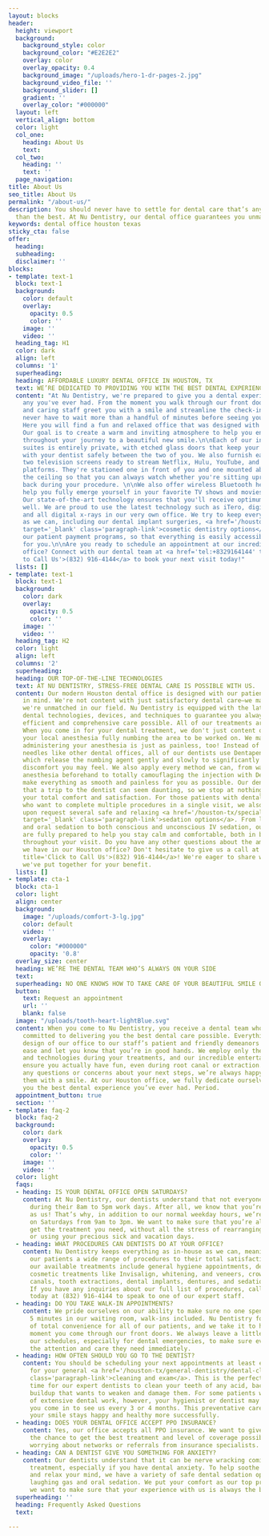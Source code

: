 ```yaml
---
layout: blocks
header:
  height: viewport
  background:
    background_style: color
    background_color: "#E2E2E2"
    overlay: color
    overlay_opacity: 0.4
    background_image: "/uploads/hero-1-dr-pages-2.jpg"
    background_video_file: ''
    background_slider: []
    gradient: ''
    overlay_color: "#000000"
  layout: left
  vertical_align: bottom
  color: light
  col_one:
    heading: About Us
    text: 
  col_two:
    heading: ''
    text: ''
  page_navigation: 
title: About Us
seo_title: About Us
permalink: "/about-us/"
description: You should never have to settle for dental care that’s anything less
  than the best. At Nu Dentistry, our dental office guarantees you unmatched care.
keywords: dental office houston texas
sticky_cta: false
offer:
  heading: 
  subheading: 
  disclaimer: ''
blocks:
- template: text-1
  block: text-1
  background:
    color: default
    overlay:
      opacity: 0.5
      color: ''
    image: ''
    video: ''
  heading_tag: H1
  color: dark
  align: left
  columns: '1'
  superheading: 
  heading: AFFORDABLE LUXURY DENTAL OFFICE IN HOUSTON, TX
  text: WE’RE DEDICATED TO PROVIDING YOU WITH THE BEST DENTAL EXPERIENCE, EVERY TIME.
  content: "At Nu Dentistry, we're prepared to give you a dental experience unlike
    any you've ever had. From the moment you walk through our front doors, our kind
    and caring staff greet you with a smile and streamline the check-in process. You'll
    never have to wait more than a handful of minutes before seeing your dentist.
    Here you will find a fun and relaxed office that was designed with you in mind.
    Our goal is to create a warm and inviting atmosphere to help you enjoy your visits
    throughout your journey to a beautiful new smile.\n\nEach of our individual patient
    suites is entirely private, with etched glass doors that keep your discussions
    with your dentist safely between the two of you. We also furnish each room with
    two television screens ready to stream Netflix, Hulu, YouTube, and other available
    platforms. They're stationed one in front of you and one mounted above you on
    the ceiling so that you can always watch whether you're sitting upright or lying
    back during your procedure. \n\nWe also offer wireless Bluetooth headphones to
    help you fully emerge yourself in your favorite TV shows and movies, even mid-treatment.
    Our state-of-the-art technology ensures that you'll receive optimum results as
    well. We are proud to use the latest technology such as iTero, digital impressions,
    and all digital x-rays in our very own office. We try to keep everything as in-house
    as we can, including our dental implant surgeries, <a href='/houston-tx/cosmetic-dentistry/aesthetic-dentistry/'
    target='_blank' class='paragraph-link'>cosmetic dentistry options</a>, and even
    our patient payment programs, so that everything is easily accessible and convenient
    for you.\n\nAre you ready to schedule an appointment at our incredible, modern
    office? Connect with our dental team at <a href='tel:+8329164144' title='Click
    to Call Us'>(832) 916-4144</a> to book your next visit today!"
  lists: []
- template: text-1
  block: text-1
  background:
    color: dark
    overlay:
      opacity: 0.5
      color: ''
    image: ''
    video: ''
  heading_tag: H2
  color: light
  align: left
  columns: '2'
  superheading: 
  heading: OUR TOP-OF-THE-LINE TECHNOLOGIES
  text: AT NU DENTISTRY, STRESS-FREE DENTAL CARE IS POSSIBLE WITH US.
  content: Our modern Houston dental office is designed with our patients' total comfort
    in mind. We're not content with just satisfactory dental care—we make sure that
    we're unmatched in our field. Nu Dentistry is equipped with the latest and greatest
    dental technologies, devices, and techniques to guarantee you always get the most
    efficient and comprehensive care possible. All of our treatments are painless.
    When you come in for your dental treatment, we don't just content ourselves with
    your local anesthesia fully numbing the area to be worked on. We make sure that
    administering your anesthesia is just as painless, too! Instead of using scary-looking
    needles like other dental offices, all of our dentists use Dentapen applicators,
    which release the numbing agent gently and slowly to significantly reduce any
    discomfort you may feel. We also apply every method we can, from warming up the
    anesthesia beforehand to totally camouflaging the injection with DentalVibe, to
    make everything as smooth and painless for you as possible. Our dentists understand
    that a trip to the dentist can seem daunting, so we stop at nothing to ensure
    your total comfort and satisfaction. For those patients with dental anxiety or
    who want to complete multiple procedures in a single visit, we also have available
    upon request several safe and relaxing <a href='/houston-tx/specialty-dentistry/sedation-dentistry/'
    target='_blank' class='paragraph-link'>sedation options</a>. From laughing gas
    and oral sedation to both conscious and unconscious IV sedation, our dentists
    are fully prepared to help you stay calm and comfortable, both in body and mind,
    throughout your visit. Do you have any other questions about the amazing technologies
    we have in our Houston office? Don't hesitate to give us a call at <a href='tel:+8329164144'
    title='Click to Call Us'>(832) 916-4144</a>! We're eager to share with you everything
    we've put together for your benefit.
  lists: []
- template: cta-1
  block: cta-1
  color: light
  align: center
  background:
    image: "/uploads/comfort-3-lg.jpg"
    color: default
    video: ''
    overlay:
      color: "#000000"
      opacity: '0.8'
  overlay_size: center
  heading: WE’RE THE DENTAL TEAM WHO’S ALWAYS ON YOUR SIDE
  text: 
  superheading: NO ONE KNOWS HOW TO TAKE CARE OF YOUR BEAUTIFUL SMILE QUITE LIKE US.
  button:
    text: Request an appointment
    url: ''
    blank: false
  image: "/uploads/tooth-heart-lightBlue.svg"
  content: When you come to Nu Dentistry, you receive a dental team who are fully
    committed to delivering you the best dental care possible. Everything from the
    design of our office to our staff’s patient and friendly demeanors put you at
    ease and let you know that you’re in good hands. We employ only the newest techniques
    and technologies during your treatments, and our incredible entertainment options
    ensure you actually have fun, even during root canal or extraction. If you have
    any questions or concerns about your next steps, we’re always happy to answer
    them with a smile. At our Houston office, we fully dedicate ourselves to giving
    you the best dental experience you’ve ever had. Period.
  appointment_button: true
  section: ''
- template: faq-2
  block: faq-2
  background:
    color: dark
    overlay:
      opacity: 0.5
      color: ''
    image: ''
    video: ''
  color: light
  faqs:
  - heading: IS YOUR DENTAL OFFICE OPEN SATURDAYS?
    content: At Nu Dentistry, our dentists understand that not everyone can come in
      during their 8am to 5pm work days. After all, we know that you’re just as busy
      as us! That’s why, in addition to our normal weekday hours, we’re also open
      on Saturdays from 9am to 3pm. We want to make sure that you’re always able to
      get the treatment you need, without all the stress of rearranging your schedule
      or using your precious sick and vacation days.
  - heading: WHAT PROCEDURES CAN DENTISTS DO AT YOUR OFFICE?
    content: Nu Dentistry keeps everything as in-house as we can, meaning we offer
      our patients a wide range of procedures to their total satisfaction. Some of
      our available treatments include general hygiene appointments, deep cleanings,
      cosmetic treatments like Invisalign, whitening, and veneers, crowns and root
      canals, tooth extractions, dental implants, dentures, and sedation dentistry.
      If you have any inquiries about our full list of procedures, call our office
      today at (832) 916-4144 to speak to one of our expert staff.
  - heading: DO YOU TAKE WALK-IN APPOINTMENTS?
    content: We pride ourselves on our ability to make sure no one spends more than
      5 minutes in our waiting room, walk-ins included. Nu Dentistry follows a philosophy
      of total convenience for all of our patients, and we take it to heart from the
      moment you come through our front doors. We always leave a little leeway in
      our schedules, especially for dental emergencies, to make sure everyone gets
      the attention and care they need immediately.
  - heading: HOW OFTEN SHOULD YOU GO TO THE DENTIST?
    content: You should be scheduling your next appointments at least every 6 months
      for your general <a href='/houston-tx/general-dentistry/dental-cleaning/' target='_blank'
      class='paragraph-link'>cleaning and exam</a>. This is the perfect amount of
      time for our expert dentists to clean your teeth of any acid, bacteria, or plaque
      buildup that wants to weaken and damage them. For some patients with a history
      of extensive dental work, however, your hygienist or dentist may recommend that
      you come in to see us every 3 or 4 months. This preventative care ensures that
      your smile stays happy and healthy more successfully.
  - heading: DOES YOUR DENTAL OFFICE ACCEPT PPO INSURANCE?
    content: Yes, our office accepts all PPO insurance. We want to give our patients
      the chance to get the best treatment and level of coverage possible without
      worrying about networks or referrals from insurance specialists.
  - heading: CAN A DENTIST GIVE YOU SOMETHING FOR ANXIETY?
    content: Our dentists understand that it can be nerve wracking coming in for a
      treatment, especially if you have dental anxiety. To help soothe your fears
      and relax your mind, we have a variety of safe dental sedation options, including
      laughing gas and oral sedation. We put your comfort as our top priority because
      we want to make sure that your experience with us is always the best.
  superheading: ''
  heading: Frequently Asked Questions
  text: 

---
```

